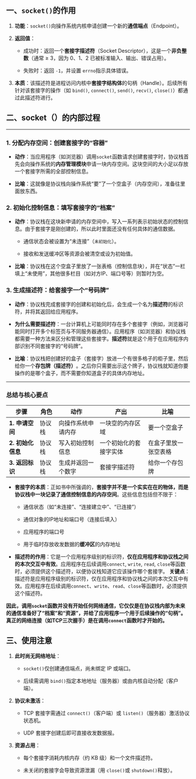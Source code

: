 ## 一、`socket()`的作用
1. ​**功能**​：`socket()`向操作系统内核申请创建一个新的**通信端点**​（Endpoint）。
    
2. ​**返回值**​：
    
    - 成功时：返回一个**套接字描述符**​（Socket Descriptor），这是一个**非负整数**​（通常 ≥ 3，因为 0、1、2 已被标准输入、输出、错误占用）。
        
    - 失败时：返回 `-1`，并设置 `errno`指示具体错误。
        
    
3. ​**本质**​：该描述符是进程访问内核中**套接字结构体**的句柄（Handle）。后续所有针对该套接字的操作（如 `bind()`, `connect()`, `send()`, `recv()`, `close()`）都通过此描述符进行。

## 二、socket（）的内部过程

---

### 1. 分配内存空间：创建套接字的“容器”

- ​**动作**​：当应用程序（如浏览器）调用`socket`函数请求创建套接字时，协议栈首先会向操作系统的**内存管理模块**申请一块内存空间。这块空间的大小足以存放一个套接字所需的全部控制信息。
    
- ​**比喻**​：这就像是协议栈向操作系统“要”了一个空盒子（内存空间），准备往里面放东西。
    

### 2. 初始化控制信息：填写套接字的“档案”

- ​**动作**​：协议栈在这块新申请的内存空间中，写入一系列表示初始状态的控制信息。由于套接字是刚创建的，所以此时里面还没有任何具体的通信数据。
    
    - 通信状态会被设置为“未连接”（`未初始化`）。
        
    - 接收和发送缓冲区等资源会被清空或设为初始值。
        
    
- ​**比喻**​：协议栈在这个空盒子里放了一张表格（控制信息块），并在“状态”一栏填上“未使用”，其他很多栏目（如对方IP、端口号等）则暂时为空。
    

### 3. 生成描述符：给套接字一个“号码牌”

- ​**动作**​：协议栈完成套接字的创建和初始化后，会生成一个名为**描述符**的标识符，并将其返回给应用程序。
    
- ​**为什么需要描述符**​：一台计算机上可能同时存在多个套接字（例如，浏览器可能同时打开多个标签页与不同服务器通信）。应用程序（如浏览器）和协议栈都需要一种方法来区分和管理这些套接字。​**描述符**就是这个用于在应用程序内部识别不同套接字的“号码牌”。
    
- ​**比喻**​：协议栈把创建好的盒子（套接字）放进一个有很多格子的柜子里，然后给你一个**存包牌（描述符）​**。之后你只需要出示这个牌子，协议栈就知道你要操作的是哪个盒子，而不需要你知道盒子的具体内存地址。
    

---

### 总结与核心要点

|步骤|角色|动作|产出|比喻|
|---|---|---|---|---|
|​**1. 申请空间**​|协议栈|向操作系统申请内存|一块空的内存区域|要一个空盒子|
|​**2. 初始化信息**​|协议栈|写入初始控制信息|一个初始化的套接字实体|在盒子里放一张空表格|
|​**3. 返回标识**​|协议栈|生成并返回一个数字|套接字描述符|给你一个存包牌|

- ​**套接字的本质**​：正如书中所强调的，​**套接字并不是一个实实在在的物体，而是协议栈中一块记录了通信控制信息的内存空间**。这些信息包括但不限于：
    
    - 通信状态（如“未连接”、“连接建立中”、“已连接”）
        
    - 通信对象的IP地址和端口号（连接后填入）
        
    - 应用程序的端口号
        
    - 用于临时存放收发数据的**缓冲区**的内存地址
        
    
- ​**描述符的作用**​：它是一个应用程序级别的标识符，​**仅在应用程序和协议栈之间的本次交互中有效**。应用程序在后续调用`connect`, `write`, `read`, `close`等函数时，必须提供这个描述符，以便协议栈知道它应该操作哪个套接字。
    **关键点**​：描述符是应用程序级别的标识符，仅在应用程序和协议栈之间的本次交互中有效。应用程序在后续调用`connect`、`write`、`read`、`close`等函数时，必须提供这个描述符。


​**因此，调用`socket`函数并没有开始任何网络通信，它仅仅是在协议栈内部为未来的通信准备好了“档案”和“资源”，并给了应用程序一个用于后续操作的“句柄”。​**​ **真正的网络连接（如TCP三次握手）是在调用`connect`函数时才开始的。**
## 三、使用注意
1. ​**此时尚无网络地址**​：
    
    - `socket()`仅创建通信端点，尚未绑定 IP 或端口。
        
    - 后续需调用 `bind()`指定本地地址（服务器）或由内核自动分配（客户端）。
        
    
2. ​**协议未激活**​：
    
    - TCP 套接字需通过 `connect()`（客户端）或 `listen()`（服务器）激活协议状态机。
        
    - UDP 套接字创建后即可直接收发数据报。
        
    
3. ​**资源占用**​：
    
    - 每个套接字消耗内核内存（约 KB 级）和一个文件描述符。
        
    - 未关闭的套接字会导致资源泄漏（用 `close()`或 `shutdown()`释放）。